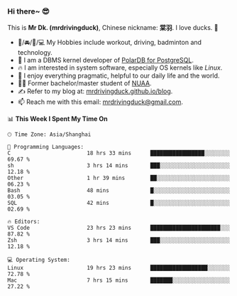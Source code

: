 ### Hi there~ 😎

This is **Mr Dk. (mrdrivingduck)**, Chinese nickname: **棠羽**. I love ducks. 🦆

- 💪/🚘/🏸/💻 My Hobbies include workout, driving, badminton and technology.
- 🍊 I am a DBMS kernel developer of [PolarDB for PostgreSQL](https://github.com/ApsaraDB/PolarDB-for-PostgreSQL).
- 🔥 I am interested in system software, especially OS kernels like *Linux*.
- 🔧 I enjoy everything pragmatic, helpful to our daily life and the world.
- 👨‍🎓 Former bachelor/master student of [NUAA](https://en.wikipedia.org/wiki/Nanjing_University_of_Aeronautics_and_Astronautics).
- ✍ Refer to my blog at: [mrdrivingduck.github.io/blog](https://mrdrivingduck.github.io/blog/).
- 📫 Reach me with this email: [mrdrivingduck@gmail.com](mailto:mrdrivingduck@gmail.com).

<!--START_SECTION:waka-->
📊 **This Week I Spent My Time On** 

```text
🕑︎ Time Zone: Asia/Shanghai

💬 Programming Languages: 
C                        18 hrs 33 mins      █████████████████░░░░░░░░   69.67 % 
sh                       3 hrs 14 mins       ███░░░░░░░░░░░░░░░░░░░░░░   12.18 % 
Other                    1 hr 39 mins        ██░░░░░░░░░░░░░░░░░░░░░░░   06.23 % 
Bash                     48 mins             █░░░░░░░░░░░░░░░░░░░░░░░░   03.05 % 
SQL                      42 mins             █░░░░░░░░░░░░░░░░░░░░░░░░   02.69 % 

🔥 Editors: 
VS Code                  23 hrs 23 mins      ██████████████████████░░░   87.82 % 
Zsh                      3 hrs 14 mins       ███░░░░░░░░░░░░░░░░░░░░░░   12.18 % 

💻 Operating System: 
Linux                    19 hrs 23 mins      ██████████████████░░░░░░░   72.78 % 
Mac                      7 hrs 15 mins       ███████░░░░░░░░░░░░░░░░░░   27.22 % 
```


<!--END_SECTION:waka-->

<!-- ![Mr Dk.'s GitHub Stats](https://github-readme-stats.vercel.app/api?username=mrdrivingduck&count_private&show_icons=true&theme=buefy) -->

<!-- ![Most Used Languages](https://github-readme-stats.vercel.app/api/top-langs/?username=mrdrivingduck&exclude_repo=mips32-CPU,snort-tcp-socket&theme=buefy&layout=compact&langs_count=10) -->


<!--
**mrdrivingduck/mrdrivingduck** is a ✨ _special_ ✨ repository because its `README.md` (this file) appears on your GitHub profile.

Here are some ideas to get you started:

- 🔭 I’m currently working on ...
- 🌱 I’m currently learning ...
- 👯 I’m looking to collaborate on ...
- 🤔 I’m looking for help with ...
- 💬 Ask me about ...
- 📫 How to reach me: ...
- 😄 Pronouns: ...
- ⚡ Fun fact: ...
-->

